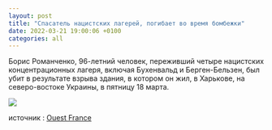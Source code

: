 ```yaml
---
layout: post
title: "Спасатель нацистских лагерей, погибает во время бомбежки"
date: 2022-03-21 19:00:06 +0100
categories: all
---
```


Борис Романченко, 96-летний человек, переживший четыре нацистских концентрационных лагеря, включая Бухенвальд и Берген-Бельзен, был убит в результате взрыва здания, в котором он жил, в Харькове, на северо-востоке Украины, в пятницу 18 марта.

<img src="{{ site.baseurl }}/assets/images/FOYlcUrWYAE-v5w.jpeg">

источник : <a href="https://www.ouest-france.fr/monde/guerre-en-ukraine/boris-romanchenko-rescape-des-camps-nazis-meurt-dans-un-bombardement-en-ukraine-6c15091e-a92e-11ec-b420-ea50e1a075d7">Ouest France</a>


